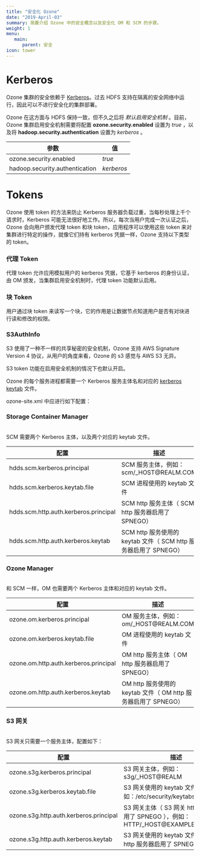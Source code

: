 ```yaml
---
title: "安全化 Ozone"
date: "2019-April-03"
summary: 简要介绍 Ozone 中的安全概念以及安全化 OM 和 SCM 的步骤。
weight: 1
menu:
   main:
      parent: 安全
icon: tower
---
```

<!---
  Licensed to the Apache Software Foundation (ASF) under one or more
  contributor license agreements.  See the NOTICE file distributed with
  this work for additional information regarding copyright ownership.
  The ASF licenses this file to You under the Apache License, Version 2.0
  (the "License"); you may not use this file except in compliance with
  the License.  You may obtain a copy of the License at

      http://www.apache.org/licenses/LICENSE-2.0

  Unless required by applicable law or agreed to in writing, software
  distributed under the License is distributed on an "AS IS" BASIS,
  WITHOUT WARRANTIES OR CONDITIONS OF ANY KIND, either express or implied.
  See the License for the specific language governing permissions and
  limitations under the License.
-->


# Kerberos

Ozone 集群的安全依赖于 [Kerberos](https://web.mit.edu/kerberos/)。过去 HDFS 支持在隔离的安全网络中运行，因此可以不进行安全化的集群部署。

Ozone 在这方面与 HDFS 保持一致，但不久之后将 _默认启用安全机制_ 。目前，Ozone 集群启用安全机制需要将配置 **ozone.security.enabled** 设置为 _true_ ，以及将 **hadoop.security.authentication** 设置为 _kerberos_ 。

参数 | 值
----------------------|---------
ozone.security.enabled| _true_
hadoop.security.authentication| _kerberos_

# Tokens #

Ozone 使用 token 的方法来防止 Kerberos 服务器负载过重，当每秒处理上千个请求时，Kerberos 可能无法很好地工作。所以，每次当用户完成一次认证之后，Ozone 会向用户颁发代理 token 和块 token，应用程序可以使用这些 token 来对集群进行特定的操作，就像它们持有 kerberos 凭据一样，Ozone 支持以下类型的 token。

### 代理 Token ###
代理 token 允许应用模拟用户的 kerberos 凭据，它基于 kerberos 的身份认证，由 OM 颁发，当集群启用安全机制时，代理 token 功能默认启用。

### 块 Token ###

用户通过块 token 来读写一个块，它的作用是让数据节点知道用户是否有对块进行读和修改的权限。

### S3AuthInfo ###

S3 使用了一种不一样的共享秘密的安全机制，Ozone 支持 AWS Signature Version 4 协议，从用户的角度来看，Ozone 的 s3 感觉与 AWS S3 无异。 

S3 token 功能在启用安全机制的情况下也默认开启。


Ozone 的每个服务进程都需要一个 Kerberos 服务主体名和对应的 [kerberos keytab](https://web.mit.edu/kerberos/krb5-latest/doc/basic/keytab_def.html) 文件。

ozone-site.xml 中应进行如下配置：

<div class="card-group">
  <div class="card">
    <div class="card-body">
      <h3 class="card-title">Storage Container Manager</h3>
      <p class="card-text">
      <br>
        SCM 需要两个 Kerberos 主体，以及两个对应的 keytab 文件。
      <br>
      <table class="table table-dark">
        <thead>
          <tr>
            <th scope="col">配置</th>
            <th scope="col">描述</th>
          </tr>
        </thead>
        <tbody>
          <tr>
            <td>hdds.scm.kerberos.principal</th>
            <td>SCM 服务主体，例如：scm/_HOST@REALM.COM</td>
          </tr>
          <tr>
            <td>hdds.scm.kerberos.keytab.file</th>
            <td>SCM 进程使用的 keytab 文件</td>
          </tr>
          <tr>
            <td>hdds.scm.http.auth.kerberos.principal</th>
            <td>SCM http 服务主体（ SCM http 服务器启用了 SPNEGO）</td>
          </tr>
          <tr>
            <td>hdds.scm.http.auth.kerberos.keytab</th>
            <td>SCM http 服务使用的 keytab 文件（ SCM http 服务器启用了 SPNEGO）</td>
          </tr>
        </tbody>
      </table>
    </div>
  </div>
  <div class="card">
    <div class="card-body">
      <h3 class="card-title">Ozone Manager</h3>
      <p class="card-text">
      <br>
        和 SCM 一样，OM 也需要两个 Kerberos 主体和对应的 keytab 文件。
      <br>
      <table class="table table-dark">
        <thead>
          <tr>
            <th scope="col">配置</th>
            <th scope="col">描述</th>
          </tr>
        </thead>
        <tbody>
          <tr>
            <td>ozone.om.kerberos.principal</th>
            <td>OM 服务主体，例如：om/_HOST@REALM.COM</td>
          </tr>
          <tr>
            <td>ozone.om.kerberos.keytab.file</th>
            <td>OM 进程使用的 keytab 文件</td>
          </tr>
          <tr>
            <td>ozone.om.http.auth.kerberos.principal</th>
            <td>OM http 服务主体（ OM http 服务器启用了 SPNEGO）</td>
          </tr>
          <tr>
            <td>ozone.om.http.auth.kerberos.keytab</th>
            <td>OM http 服务使用的 keytab 文件（ OM http 服务器启用了 SPNEGO）</td>
          </tr>
        </tbody>
      </table>
    </div>
  </div>
  <div class="card">
    <div class="card-body">
      <h3 class="card-title">S3 网关</h3>
      <p class="card-text">
      <br>
        S3 网关只需要一个服务主体，配置如下：
      <br>
      <table class="table table-dark">
        <thead>
          <tr>
            <th scope="col">配置</th>
            <th scope="col">描述</th>
          </tr>
        </thead>
        <tbody>
          <tr>
            <td>ozone.s3g.kerberos.principal</th>
            <td>S3 网关主体，例如：s3g/_HOST@REALM</td>
          </tr>
          <tr>
            <td>ozone.s3g.kerberos.keytab.file</th>
            <td>S3 网关使用的 keytab 文件，例如：/etc/security/keytabs/s3g.keytab</td>
          </tr>
          <tr>
            <td>ozone.s3g.http.auth.kerberos.principal</th>
            <td>S3 网关主体（ S3 网关 http 服务器启用了 SPNEGO ），例如：HTTP/_HOST@EXAMPLE.COM</td>
          </tr>
          <tr>
            <td>ozone.s3g.http.auth.kerberos.keytab</th>
            <td>S3 网关使用的 keytab 文件（ S3 网关 http 服务器启用了 SPNEGO）</td>
          </tr>
        </tbody>
      </table>
    </div>
  </div>
</div>
